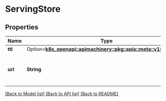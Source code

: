 # ServingStore

## Properties

Name | Type | Description | Notes
------------ | ------------- | ------------- | -------------
**ttl** | Option<[**k8s_openapi::apimachinery::pkg::apis::meta::v1::Duration**](k8s_openapi::apimachinery::pkg::apis::meta::v1::Duration.md)> |  | [optional]
**url** | **String** | URL of the persistent store to write the callbacks | 

[[Back to Model list]](../README.md#documentation-for-models) [[Back to API list]](../README.md#documentation-for-api-endpoints) [[Back to README]](../README.md)


